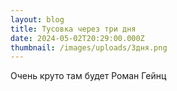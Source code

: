 ```yaml
---
layout: blog
title: Тусовка через три дня
date: 2024-05-02T20:29:00.000Z
thumbnail: /images/uploads/3дня.png
---
```

Очень круто там будет Роман Гейнц
